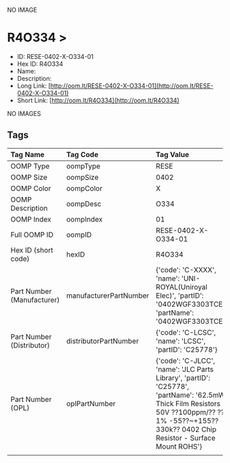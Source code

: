 


  
NO IMAGE  
# R4O334 > 

- ID: RESE-0402-X-O334-01
- Hex ID: R4O334
- Name: 
- Description: 
- Long Link: [http://oom.lt/RESE-0402-X-O334-01](http://oom.lt/RESE-0402-X-O334-01)
- Short Link: [http://oom.lt/R4O334](http://oom.lt/R4O334)
  
NO IMAGES  
## Tags
  

|Tag Name|Tag Code|Tag Value|
| :--- | :--- | :--- |
|OOMP Type|oompType|RESE|
|OOMP Size|oompSize|0402|
|OOMP Color|oompColor|X|
|OOMP Description|oompDesc|O334|
|OOMP Index|oompIndex|01|
|Full OOMP ID|oompID|RESE-0402-X-O334-01|
|Hex ID (short code)|hexID|R4O334|
|Part Number (Manufacturer)|manufacturerPartNumber|{'code': 'C-XXXX', 'name': 'UNI-ROYAL(Uniroyal Elec)', 'partID': '0402WGF3303TCE', 'partName': '0402WGF3303TCE'}|
|Part Number (Distributor)|distributorPartNumber|{'code': 'C-LCSC', 'name': 'LCSC', 'partID': 'C25778'}|
|Part Number (OPL)|oplPartNumber|{'code': 'C-JLCC', 'name': 'JLC Parts Library', 'partID': 'C25778', 'partName': '62.5mW Thick Film Resistors 50V ??100ppm/?? ??1% -55??~+155?? 330k?? 0402  Chip Resistor - Surface Mount ROHS'}|
||||
